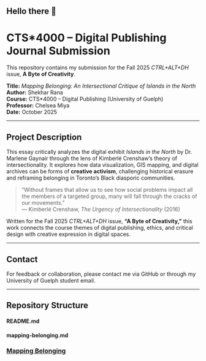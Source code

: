 ## Hello there 👋

# CTS*4000 – Digital Publishing Journal Submission

This repository contains my submission for the Fall 2025 *CTRL+ALT+DH* issue, **A Byte of Creativity**.

**Title:** *Mapping Belonging: An Intersectional Critique of Islands in the North*  
**Author:** Shekhar Rana  
**Course:** CTS*4000 – Digital Publishing (University of Guelph)  
**Professor:** Chelsea Miya  
**Date:** October 2025  

---

## Project Description

This essay critically analyzes the digital exhibit *Islands in the North* by Dr. Marlene Gaynair through the lens of Kimberlé Crenshaw’s theory of intersectionality. It explores how data visualization, GIS mapping, and digital archives can be forms of **creative activism**, challenging historical erasure and reframing belonging in Toronto’s Black diasporic communities.  

> “Without frames that allow us to see how social problems impact all the members of a targeted group, many will fall through the cracks of our movements.”  
> — Kimberlé Crenshaw, *The Urgency of Intersectionality* (2016)


Written for the Fall 2025 *CTRL+ALT+DH* issue, **“A Byte of Creativity,”** this work connects the course themes of digital publishing, ethics, and critical design with creative expression in digital spaces.


---


## Contact

For feedback or collaboration, please contact me via GitHub or through my University of Guelph student email.

---

## Repository Structure
#### README.md
#### mapping-belonging.md
### [Mapping Belonging](https://github.com/Shekhar-R/Shekhar-R/blob/main/mapping-belonging.md)

